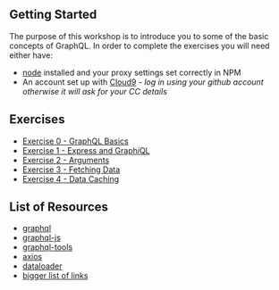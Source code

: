 ## Getting Started

The purpose of this workshop is to introduce you to some of the basic concepts of GraphQL.
In order to complete the exercises you will need either have:
* [node](https://nodejs.org/en/download/) installed and your proxy settings set correctly in NPM
* An account set up with [Cloud9](https://c9.io) *- log in using your github account otherwise it will ask for your CC details*

## Exercises

* [Exercise 0 - GraphQL Basics](exercises/exercise-0.md)
* [Exercise 1 - Express and Graph*i*QL](exercises/exercise-1.md)
* [Exercise 2 - Arguments](exercises/exercise-2.md)
* [Exercise 3 - Fetching Data](exercises/exercise-3.md)
* [Exercise 4 - Data Caching](exercises/exercise-4.md)

## List of Resources

* [graphql](http://graphql.org)
* [graphql-js](https://github.com/graphql/graphql-js)
* [graphql-tools](http://dev.apollodata.com/tools/graphql-tools/index.html)
* [axios](https://github.com/mzabriskie/axios)
* [dataloader](https://github.com/facebook/dataloader)
* [bigger list of links](https://github.com/chentsulin/awesome-graphql)